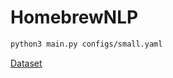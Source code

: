 # HomebrewNLP

```BASH
python3 main.py configs/small.yaml
```

[Dataset](https://drive.google.com/file/u/1/d/1aoW3KI2E3nK7B28RE6I6_oDtNidTvoc2/view?usp=sharing)